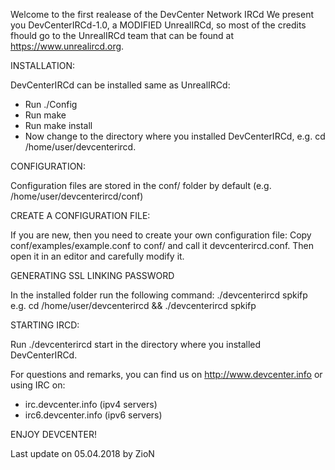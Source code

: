 
Welcome to the first realease of the DevCenter Network IRCd
We present you DevCenterIRCd-1.0, a MODIFIED UnrealIRCd, so most of the credits fhould go to the UnrealIRCd team 
that can be found at https://www.unrealircd.org.

INSTALLATION:

DevCenterIRCd can be installed same as UnrealIRCd:

* Run ./Config
* Run make
* Run make install
* Now change to the directory where you installed DevCenterIRCd, e.g. cd /home/user/devcenterircd.

CONFIGURATION:

Configuration files are stored in the conf/ folder by default (e.g. /home/user/devcenterircd/conf)

CREATE A CONFIGURATION FILE:

If you are new, then you need to create your own configuration file: Copy conf/examples/example.conf to conf/ 
and call it devcenterircd.conf. Then open it in an editor and carefully modify it.

GENERATING SSL LINKING PASSWORD

In the installed folder run the following command: ./devcenterircd spkifp 
e.g. cd /home/user/devcenterircd && ./devcenterircd spkifp 

STARTING IRCD:

Run ./devcenterircd start in the directory where you installed DevCenterIRCd.

For questions and remarks, you can find us on http://www.devcenter.info or using IRC on:
* irc.devcenter.info (ipv4 servers)
* irc6.devcenter.info (ipv6 servers)

ENJOY DEVCENTER!

Last update on 05.04.2018 by ZioN
